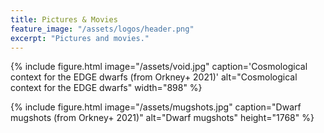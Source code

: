 ```yaml
---
title: Pictures & Movies
feature_image: "/assets/logos/header.png"
excerpt: "Pictures and movies."
---
```


{% include figure.html image="/assets/void.jpg" caption='Cosmological context for the EDGE dwarfs (from Orkney+ 2021)' alt="Cosmological context for the EDGE dwarfs" width="898" %}

{% include figure.html image="/assets/mugshots.jpg" caption="Dwarf mugshots (from Orkney+ 2021)" alt="Dwarf mugshots" height="1768" %}
